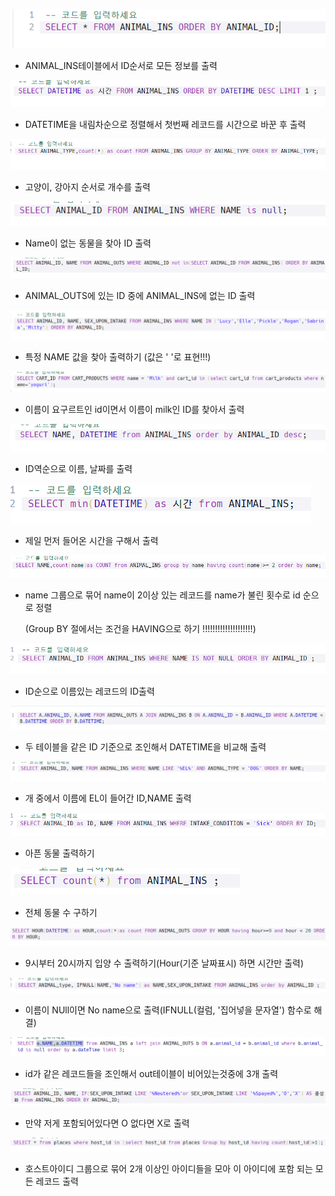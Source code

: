 ![image-20210913210954833](README.assets/image-20210913210954833.png)

- ANIMAL_INS테이블에서 ID순서로 모든 정보를 출력

![image-20210913212441841](README.assets/image-20210913212441841.png)

- DATETIME을 내림차순으로 정렬해서 첫번째 레코드를 시간으로 바꾼 후 출력

![image-20210913213054215](README.assets/image-20210913213054215.png)

- 고양이, 강아지 순서로 개수를 출력

![image-20210913213213287](README.assets/image-20210913213213287.png)

- Name이 없는 동물을 찾아 ID 출력

![image-20210913214305588](README.assets/image-20210913214305588.png)

- ANIMAL_OUTS에 있는 ID 중에 ANIMAL_INS에 없는 ID 출력

![image-20210913214906092](README.assets/image-20210913214906092.png)

- 특정 NAME 값을 찾아 출력하기 (값은 ' '로 표현!!!)

![image-20210914004702544](README.assets/image-20210914004702544.png)

- 이름이 요구르트인 id이면서 이름이 milk인 ID를 찾아서 출력

![image-20210914005307682](README.assets/image-20210914005307682.png)

- ID역순으로 이름, 날짜를 출력

![image-20210914005409528](README.assets/image-20210914005409528.png)

- 제일 먼저 들어온 시간을 구해서 출력

![image-20210914010037472](README.assets/image-20210914010037472.png)

- name 그룹으로 묶어 name이 2이상 있는 레코드를 name가 불린 횟수로 id 순으로 정렬

  (Group BY 절에서는 조건을 HAVING으로 하기 !!!!!!!!!!!!!!!!!!!!)

![image-20210914010200526](README.assets/image-20210914010200526.png)

- ID순으로 이름있는 레코드의 ID출력

![image-20210914011750669](README.assets/image-20210914011750669.png)

- 두 테이블을 같은 ID 기준으로 조인해서 DATETIME을 비교해 출력

![image-20210914011940990](README.assets/image-20210914011940990.png)

- 개 중에서 이름에 EL이 들어간 ID,NAME 출력

![image-20210914012107813](README.assets/image-20210914012107813.png)

- 아픈 동물 출력하기

![image-20210914012219889](README.assets/image-20210914012219889.png)

- 전체 동물 수 구하기

![image-20210914012728223](README.assets/image-20210914012728223.png)

- 9시부터 20시까지 입양 수 출력하기(Hour(기준 날짜표시) 하면 시간만 출력)

![image-20210914013754890](README.assets/image-20210914013754890.png)

- 이름이 NUll이면 No name으로 출력(IFNULL(컬럼, '집어넣을 문자열') 함수로 해결)

![image-20210914014901580](README.assets/image-20210914014901580.png)

- id가 같은 레코드들을 조인해서 out테이블이 비어있는것중에 3개 출력

![image-20210914015734824](README.assets/image-20210914015734824.png)

- 만약 저게 포함되어있다면 O 없다면 X로 출력

![image-20210914021102181](README.assets/image-20210914021102181.png)

- 호스트아이디 그룹으로 묶어 2개 이상인 아이디들을 모아 이 아이디에 포함 되는 모든 레코드 출력

